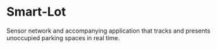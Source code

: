 # Smart-Lot
Sensor network and accompanying application that tracks and presents unoccupied parking spaces in real time. 
